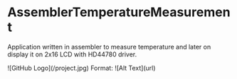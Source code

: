 # AssemblerTemperatureMeasurement

<p>Application written in assembler to measure temperature and later on display it on 2x16 LCD with HD44780 driver.</p>
![GitHub Logo](/project.jpg)
Format: ![Alt Text](url)
